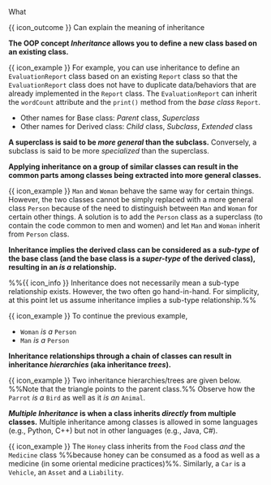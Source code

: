 <span id="title">What</span>

<span id="prereqs"></span>

<span id="outcomes">{{ icon_outcome }} Can explain the meaning of inheritance</span>

<div id="body">

**The OOP concept _Inheritance_ allows you to define a new class based on an existing class.**

<box>

{{ icon_example }} For example, you can use inheritance to define an `EvaluationReport` class based on an existing `Report` class so that the `EvaluationReport` class does not have to duplicate data/behaviors that are already implemented in the `Report` class. The `EvaluationReport` can inherit the `wordCount` attribute and the `print()` method from the _base class_ `Report`.

</box>

* Other names for Base class: _Parent_ class, _Superclass_
* Other names for Derived class: _Child_ class, _Subclass_, _Extended_ class

**A superclass is said to be _more general_ than the subclass.** Conversely, a subclass is said to be more _specialized_ than the superclass.

**Applying inheritance on a group of similar classes can result in the common parts among classes being extracted into more general classes.**

<box>

{{ icon_example }} `Man` and `Woman` behave the same way for certain things. However, the two classes cannot be simply replaced with a more general class `Person` because of the need to distinguish between `Man` and `Woman` for certain other things. A solution is to add the `Person` class as a superclass (to contain the code common to men and women) and let `Man` and `Woman` inherit from `Person` class.

</box>

**Inheritance implies the derived class can be considered as a _sub-type_ of the base class (and the base class is a _super-type_ of the derived class), resulting in an _is a_ relationship.**

%%{{ icon_info }} Inheritance does not necessarily mean a sub-type relationship exists. However, the two often go hand-in-hand. For simplicity, at this point let us assume inheritance implies a sub-type relationship.%%

<box>

{{ icon_example }} To continue the previous example,
* `Woman` _is a_ `Person`
* `Man` _is a_ `Person`

</box>

**Inheritance relationships through a chain of classes can result in inheritance _hierarchies_ (aka inheritance _trees_).**


<box>

{{ icon_example }} Two inheritance hierarchies/trees are given below. %%Note that the triangle points to the parent class.%% Observe how the `Parrot` _is a_ `Bird` as well as it _is an_ `Animal`.

<pic src="{{baseUrl}}/oop/inheritance/what/images/inheritanceTreesExamples.png" width="500" />
<p/>

</box>

**_Multiple Inheritance_ is when a class inherits _directly_ from multiple classes.** Multiple inheritance among classes is allowed in some languages (e.g., Python, C++) but not in other languages (e.g., Java, C#).

<box>

{{ icon_example }} The `Honey` class inherits from the `Food` class _and_ the `Medicine` class %%because honey can be consumed as a food as well as a medicine (in some oriental medicine practices)%%. Similarly, a `Car` is a `Vehicle`, an `Asset` and a `Liability`.

<pic src="{{baseUrl}}/oop/inheritance/what/images/multipleInheritanceExamples.png" width="440" />

</box>


</div>

<div id="extras">
 <include src="exercisesPanel.md" boilerplate/>
</div>
